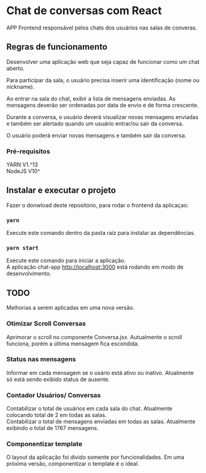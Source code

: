 # Chat de conversas com React

APP Frontend responsável pelos chats dos usuários nas salas de converas. 

## Regras de funcionamento

Desenvolver uma aplicação web que seja capaz de funcionar como um chat aberto.

Para participar da sala, o usuário precisa inserir uma identificação (nome ou nickname).

Ao entrar na sala do chat, exibir a lista de mensagens enviadas. As mensagens deverão ser ordenadas por data de envio e de forma crescente.

Durante a conversa, o usuário deverá visualizar novas mensagens enviadas e também ser alertado quando um usuário entrar/ou sair da conversa.

O usuário poderá enviar novas mensagens e também sair da conversa.

### Pré-requisitos

YARN V1.^13 <br>
NodeJS V10^

## Instalar e executar o projeto

Fazer o donwload deste repositório, para rodar o frontend da aplicaçao:

### `yarn`

Execute este comando dentro da pasta raiz para instalar as dependências.<br>

### `yarn start`

 Execute este comando para iniciar a aplicação.<br>
A aplicação chat-app [http://localhost:3000](http://localhost:3000) está rodando em modo de desenvolvimento.<br>

## TODO

Melhorias a serem aplicadas em uma nova versão.

### Otimizar Scroll Conversas

Aprimorar o scroll no componente Conversa.jsx. Autualmente o scroll funciona, porém a última mensagem fica escondida.

### Status nas mensagens

Informar em cada mensagem se o usário está ativo ou inativo. Atualmente só está sendo exibido status de ausente. 

### Contador Usuários/ Conversas

Contabilizar o total de usuários em cada sala do chat. Atualmente colocando total de 2 em todas as salas.<br>
Contabilizar o total de mensagens enviadas em todas as salas. Atualmente exibindo o total de 1767 mensagens. 

### Componentizar template

O layout da aplicação foi divido somente por funcionalidades. Em uma próxima versão, componentizar o template é o ideal.

